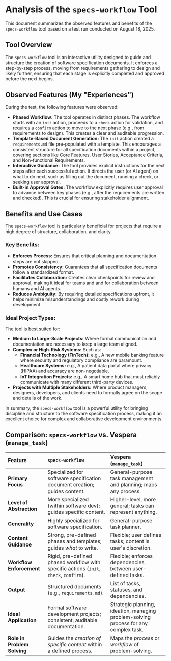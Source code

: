 # Analysis of the `specs-workflow` Tool

This document summarizes the observed features and benefits of the `specs-workflow` tool based on a test run conducted on August 18, 2025.

## Tool Overview

The `specs-workflow` tool is an interactive utility designed to guide and structure the creation of software specification documents. It enforces a step-by-step process, moving from requirements gathering to design and likely further, ensuring that each stage is explicitly completed and approved before the next begins.

## Observed Features (My "Experiences")

During the test, the following features were observed:

*   **Phased Workflow:** The tool operates in distinct phases. The workflow starts with an `init` action, proceeds to a `check` action for validation, and requires a `confirm` action to move to the next phase (e.g., from requirements to design). This creates a clear and auditable progression.
*   **Template-Based Document Generation:** The `init` action created a `requirements.md` file pre-populated with a template. This encourages a consistent structure for all specification documents within a project, covering sections like Core Features, User Stories, Acceptance Criteria, and Non-functional Requirements.
*   **Interactive Guidance:** The tool provides explicit instructions for the next steps after each successful action. It directs the user (or AI agent) on what to do next, such as filling out the document, running a check, or seeking user approval.
*   **Built-in Approval Gates:** The workflow explicitly requires user approval to advance between key phases (e.g., after the requirements are written and checked). This is crucial for ensuring stakeholder alignment.

## Benefits and Use Cases

The `specs-workflow` tool is particularly beneficial for projects that require a high degree of structure, collaboration, and clarity.

### Key Benefits:

*   **Enforces Process:** Ensures that critical planning and documentation steps are not skipped.
*   **Promotes Consistency:** Guarantees that all specification documents follow a standardized format.
*   **Facilitates Collaboration:** Creates clear checkpoints for review and approval, making it ideal for teams and and for collaboration between humans and AI agents.
*   **Reduces Ambiguity:** By requiring detailed specifications upfront, it helps minimize misunderstandings and costly rework during development.

### Ideal Project Types:

The tool is best suited for:

*   **Medium to Large-Scale Projects:** Where formal communication and documentation are necessary to keep a large team aligned.
*   **Complex or High-Risk Systems:** Such as:
    *   **Financial Technology (FinTech):** e.g., A new mobile banking feature where security and regulatory compliance are paramount.
    *   **Healthcare Systems:** e.g., A patient data portal where privacy (HIPAA) and accuracy are non-negotiable.
    *   **IoT Integration Projects:** e.g., A smart home hub that must reliably communicate with many different third-party devices.
*   **Projects with Multiple Stakeholders:** Where product managers, designers, developers, and clients need to formally agree on the scope and details of the work.

In summary, the `specs-workflow` tool is a powerful utility for bringing discipline and structure to the software specification process, making it an excellent choice for complex and collaborative development environments.

## Comparison: `specs-workflow` vs. Vespera (`manage_task`)

| Feature             | `specs-workflow`                                     | Vespera (`manage_task`)                                  |
| :------------------ | :--------------------------------------------------- | :------------------------------------------------------- |
| **Primary Focus**   | Specialized for software specification document creation; guides content. | General-purpose task management and planning; maps any process. |
| **Level of Abstraction** | More specialized (within software dev); guides specific content. | Higher-level, more general; tasks can represent anything. |
| **Generality**      | Highly specialized for software specification.       | General-purpose task planner.                            |
| **Content Guidance**| Strong, pre-defined phases and templates; guides *what* to write. | Flexible; user defines tasks; content is user's discretion. |
| **Workflow Enforcement** | Rigid, pre-defined phased workflow with specific actions (`init`, `check`, `confirm`). | Flexible; enforces dependencies between user-defined tasks. |
| **Output**          | Structured documents (e.g., `requirements.md`).      | List of tasks, statuses, and dependencies.               |
| **Ideal Application** | Formal software development projects; consistent, auditable documentation. | Strategic planning, ideation, managing problem-solving process for any complex task. |
| **Role in Problem Solving** | Guides the *creation of specific content* within a defined process. | Maps the *process* or *workflow* of problem-solving.     |